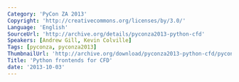 ```yaml
---
Category: 'PyCon ZA 2013'
Copyright: 'http://creativecommons.org/licenses/by/3.0/'
Language: 'English'
SourceUrl: 'http://archive.org/details/pyconza2013-python-cfd'
Speakers: [Andrew Gill, Kevin Colville]
Tags: [pyconza, pyconza2013]
ThumbnailUrl: 'http://archive.org/download/pyconza2013-python-cfd/pyconza2013-python-cfd.thumbs/pyconza2013-python-cfd_000390.jpg'
Title: 'Python frontends for CFD'
date: '2013-10-03'
---
```

